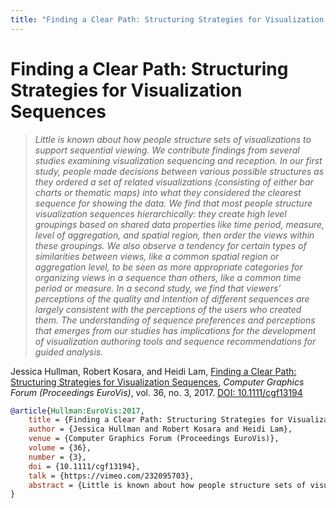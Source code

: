 ```yaml
---
title: "Finding a Clear Path: Structuring Strategies for Visualization Sequences"
---
```


# Finding a Clear Path: Structuring Strategies for Visualization Sequences

> _Little is known about how people structure sets of visualizations to support sequential viewing. We contribute findings from several studies examining visualization sequencing and reception. In our first study, people made decisions between various possible structures as they ordered a set of related visualizations (consisting of either bar charts or thematic maps) into what they considered the clearest sequence for showing the data. We find that most people structure visualization sequences hierarchically: they create high level groupings based on shared data properties like time period, measure, level of aggregation, and spatial region, then order the views within these groupings. We also observe a tendency for certain types of similarities between views, like a common spatial region or aggregation level, to be seen as more appropriate categories for organizing views in a sequence than others, like a common time period or measure. In a second study, we find that viewers’ perceptions of the quality and intention of different sequences are largely consistent with the perceptions of the users who created them. The understanding of sequence preferences and perceptions that emerges from our studies has implications for the development of visualization authoring tools and sequence recommendations for guided analysis._

Jessica Hullman, Robert Kosara, and Heidi Lam, <a href="https://media.eagereyes.org/papers/2017/Hullman-EuroVis-2017.pdf" target="_blank">Finding a Clear Path: Structuring Strategies for Visualization Sequences</a>, _Computer Graphics Forum (Proceedings EuroVis)_, vol. 36, no. 3, 2017. <a href="https://dx.doi.org/10.1111/cgf13194" target="_new">DOI: 10.1111/cgf13194</a>


```bibtex
@article{Hullman:EuroVis:2017,
	title = {Finding a Clear Path: Structuring Strategies for Visualization Sequences},
	author = {Jessica Hullman and Robert Kosara and Heidi Lam},
	venue = {Computer Graphics Forum (Proceedings EuroVis)},
	volume = {36},
	number = {3},
	doi = {10.1111/cgf13194},
	talk = {https://vimeo.com/232095703},
	abstract = {Little is known about how people structure sets of visualizations to support sequential viewing. We contribute findings from several studies examining visualization sequencing and reception. In our first study, people made decisions between various possible structures as they ordered a set of related visualizations (consisting of either bar charts or thematic maps) into what they considered the clearest sequence for showing the data. We find that most people structure visualization sequences hierarchically: they create high level groupings based on shared data properties like time period, measure, level of aggregation, and spatial region, then order the views within these groupings. We also observe a tendency for certain types of similarities between views, like a common spatial region or aggregation level, to be seen as more appropriate categories for organizing views in a sequence than others, like a common time period or measure. In a second study, we find that viewers’ perceptions of the quality and intention of different sequences are largely consistent with the perceptions of the users who created them. The understanding of sequence preferences and perceptions that emerges from our studies has implications for the development of visualization authoring tools and sequence recommendations for guided analysis.},
}
```


